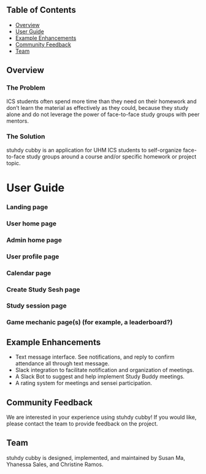 ## Table of Contents
* [Overview](#overview)
* [User Guide](#user-guide)
* [Example Enhancements](#example-enhancements)
* [Community Feedback](#community-feedback)
* [Team](#team)

## Overview
### The Problem
ICS students often spend more time than they need on their homework and don’t learn the material as effectively as they could, because they study alone and do not leverage the power of face-to-face study groups with peer mentors.

### The Solution
stuhdy cubby is an application for UHM ICS students to self-organize face-to-face study groups around a course and/or specific homework or project topic.

# User Guide
### Landing page
### User home page
### Admin home page
### User profile page
### Calendar page
### Create Study Sesh page
### Study session page
### Game mechanic page(s) (for example, a leaderboard?)

## Example Enhancements
* Text message interface. See notifications, and reply to confirm attendance all through text message.
* Slack integration to facilitate notification and organization of meetings.
* A Slack Bot to suggest and help implement Study Buddy meetings.
* A rating system for meetings and sensei participation.

## Community Feedback
We are interested in your experience using stuhdy cubby! If you would like, please contact the team to provide feedback on the project.

## Team
stuhdy cubby is designed, implemented, and maintained by Susan Ma, Yhanessa Sales, and Christine Ramos.
